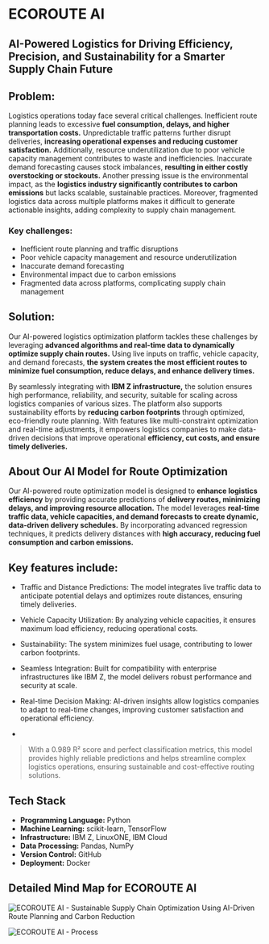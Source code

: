 # ECOROUTE AI 
## AI-Powered Logistics for Driving Efficiency, Precision, and Sustainability for a Smarter Supply Chain Future

## Problem:
Logistics operations today face several critical challenges. Inefficient route planning leads to excessive **fuel consumption, delays, and higher transportation costs.** Unpredictable traffic patterns further disrupt deliveries, **increasing operational expenses and reducing customer satisfaction.** Additionally, resource underutilization due to poor vehicle capacity management contributes to waste and inefficiencies. Inaccurate demand forecasting causes stock imbalances, **resulting in either costly overstocking or stockouts.** Another pressing issue is the environmental impact, as the **logistics industry significantly contributes to carbon emissions** but lacks scalable, sustainable practices. Moreover, fragmented logistics data across multiple platforms makes it difficult to generate actionable insights, adding complexity to supply chain management.

### Key challenges:

- Inefficient route planning and traffic disruptions
- Poor vehicle capacity management and resource underutilization
- Inaccurate demand forecasting
- Environmental impact due to carbon emissions
- Fragmented data across platforms, complicating supply chain management


## Solution:
Our AI-powered logistics optimization platform tackles these challenges by leveraging **advanced algorithms and real-time data to dynamically optimize supply chain routes.** Using live inputs on traffic, vehicle capacity, and demand forecasts, **the system creates the most efficient routes to minimize fuel consumption, reduce delays, and enhance delivery times.** 

By seamlessly integrating with **IBM Z infrastructure,** the solution ensures high performance, reliability, and security, suitable for scaling across logistics companies of various sizes. The platform also supports sustainability efforts by **reducing carbon footprints** through optimized, eco-friendly route planning. With features like multi-constraint optimization and real-time adjustments, it empowers logistics companies to make data-driven decisions that improve operational **efficiency, cut costs, and ensure timely deliveries.**


## About Our AI Model for Route Optimization
Our AI-powered route optimization model is designed to **enhance logistics efficiency** by providing accurate predictions of **delivery routes, minimizing delays, and improving resource allocation.** The model leverages **real-time traffic data, vehicle capacities, and demand forecasts to create dynamic, data-driven delivery schedules.** By incorporating advanced regression techniques, it predicts delivery distances with **high accuracy, reducing fuel consumption and carbon emissions.**


## Key features include:

- Traffic and Distance Predictions: The model integrates live traffic data to anticipate potential delays and optimizes route distances, ensuring timely deliveries.

- Vehicle Capacity Utilization: By analyzing vehicle capacities, it ensures maximum load efficiency, reducing operational costs.

- Sustainability: The system minimizes fuel usage, contributing to lower carbon footprints.

- Seamless Integration: Built for compatibility with enterprise infrastructures like IBM Z, the model delivers robust performance and security at scale.

- Real-time Decision Making: AI-driven insights allow logistics companies to adapt to real-time changes, improving customer satisfaction and operational efficiency.
- 

> With a 0.989 R² score and perfect classification metrics, this model provides highly reliable predictions and helps streamline complex logistics operations, ensuring sustainable and cost-effective routing solutions.
> 

## Tech Stack
- **Programming Language:** Python
- **Machine Learning:** scikit-learn, TensorFlow
- **Infrastructure:** IBM Z, LinuxONE, IBM Cloud
- **Data Processing:** Pandas, NumPy
- **Version Control:** GitHub
- **Deployment:** Docker


## Detailed Mind Map for ECOROUTE AI

![ECOROUTE AI - Sustainable Supply Chain Optimization Using AI-Driven Route Planning and Carbon Reduction](https://github.com/user-attachments/assets/dd83304e-b726-4ce4-b775-354ea338dcf7)

![ECOROUTE AI - Process](https://github.com/user-attachments/assets/1ec056b5-ef77-4326-92dd-40e8df7c69cb)


